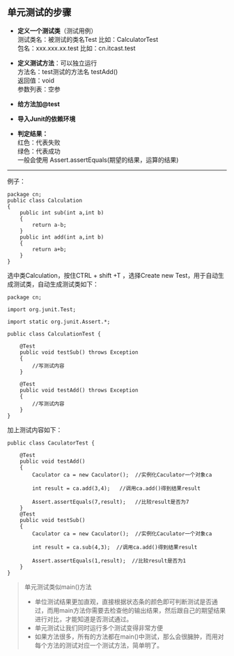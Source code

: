 ## 单元测试的步骤

* **定义一个测试类**（测试用例）  
测试类名：被测试的类名Test 比如：CalculatorTest  
包名：xxx.xxx.xx.test 比如：cn.itcast.test

* **定义测试方法**：可以独立运行  
方法名：test测试的方法名 testAdd()  
返回值：void  
参数列表：空参

* **给方法加@test**

* **导入Junit的依赖环境**
* **判定结果：**  
红色：代表失败  
绿色：代表成功  
一般会使用 Assert.assertEquals(期望的结果，运算的结果)
******
例子：

	package cn;
    public class Calculation 
	{
	    public int sub(int a,int b)
		{
	    	return a-b;
    	}
    	public int add(int a,int b)
		{
    		return a+b;
    	}
    }

选中类Calculation，按住CTRL + shift +T ，选择Create new Test，用于自动生成测试类，自动生成测试类如下：

	package cn;

	import org.junit.Test;
	
	import static org.junit.Assert.*;
	
	public class CalculationTest {

	    @Test
	    public void testSub() throws Exception 
		{
			//写测试内容
	    }
	
	    @Test
	    public void testAdd() throws Exception 
		{
			//写测试内容
	    }
	}


加上测试内容如下：

	public class CaculatorTest {

	    @Test
	    public void testAdd()
		{
	        Caculator ca = new Caculator();  //实例化Caculator一个对象ca
			
	        int result = ca.add(3,4);   //调用ca.add()得到结果result
			
	        Assert.assertEquals(7,result);   //比较result是否为7
	    }
	    @Test
	    public void testSub()
		{
	        Caculator ca = new Caculator();  //实例化Caculator一个对象ca
			
	        int result = ca.sub(4,3);  //调用ca.add()得到结果result
			
	        Assert.assertEquals(1,result);  //比较result是否为1
	    }  
	}


> 单元测试类似main()方法
> 
> * 单位测试结果更加直观，直接根据状态条的颜色即可判断测试是否通过，而用main方法你需要去检查他的输出结果，然后跟自己的期望结果进行对比，才能知道是否测试通过。
> * 单元测试让我们同时运行多个测试变得非常方便
> * 如果方法很多，所有的方法都在main()中测试，那么会很臃肿，而用对每个方法的测试对应一个测试方法，简单明了。




